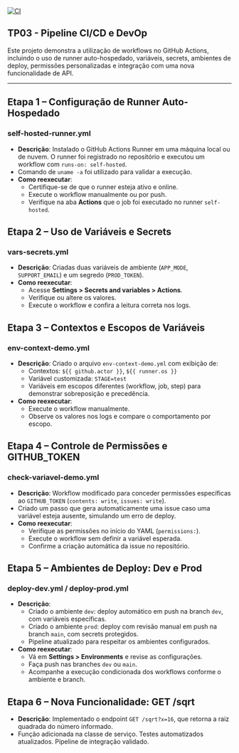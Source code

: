 [![CI](https://github.com/albertocesario-infnet/infnet-2025-dr3tp02/actions/workflows/ci.yml/badge.svg)](https://github.com/albertocesario-infnet/infnet-2025-dr3tp02/actions/workflows/ci.yml)

## TP03 - Pipeline CI/CD e DevOp

Este projeto demonstra a utilização de workflows no GitHub Actions, incluindo o uso de runner auto-hospedado, variáveis, secrets, ambientes de deploy, permissões personalizadas e integração com uma nova funcionalidade de API.

---

## Etapa 1 – Configuração de Runner Auto-Hospedado
### self-hosted-runner.yml

- **Descrição**: Instalado o GitHub Actions Runner em uma máquina local ou de nuvem. O runner foi registrado no repositório e executou um workflow com `runs-on: self-hosted`. 
- Comando de `uname -a` foi utilizado para validar a execução.
- **Como reexecutar**:
    - Certifique-se de que o runner esteja ativo e online.
    - Execute o workflow manualmente ou por push.
    - Verifique na aba **Actions** que o job foi executado no runner `self-hosted`.


## Etapa 2 – Uso de Variáveis e Secrets
### vars-secrets.yml

- **Descrição**: Criadas duas variáveis de ambiente (`APP_MODE`, `SUPPORT_EMAIL`) e um segredo (`PROD_TOKEN`).
- **Como reexecutar**:
    - Acesse **Settings > Secrets and variables > Actions**.
    - Verifique ou altere os valores.
    - Execute o workflow e confira a leitura correta nos logs.


## Etapa 3 – Contextos e Escopos de Variáveis
### env-context-demo.yml

- **Descrição**: Criado o arquivo `env-context-demo.yml` com exibição de:
    - Contextos: `${{ github.actor }}`, `${{ runner.os }}`
    - Variável customizada: `STAGE=test`
    - Variáveis em escopos diferentes (workflow, job, step) para demonstrar sobreposição e precedência.
- **Como reexecutar**:
    - Execute o workflow manualmente.
    - Observe os valores nos logs e compare o comportamento por escopo.

    
## Etapa 4 – Controle de Permissões e GITHUB_TOKEN
### check-variavel-demo.yml

- **Descrição**: Workflow modificado para conceder permissões específicas ao `GITHUB_TOKEN` (`contents: write`, `issues: write`). 
- Criado um passo que gera automaticamente uma issue caso uma variável esteja ausente, simulando um erro de deploy.
- **Como reexecutar**:
    - Verifique as permissões no início do YAML (`permissions:`).
    - Execute o workflow sem definir a variável esperada.
    - Confirme a criação automática da issue no repositório.


## Etapa 5 – Ambientes de Deploy: Dev e Prod
### deploy-dev.yml / deploy-prod.yml

- **Descrição**:
    - Criado o ambiente `dev`: deploy automático em push na branch `dev`, com variáveis específicas.
    - Criado o ambiente `prod`: deploy com revisão manual em push na branch `main`, com secrets protegidos.
    - Pipeline atualizado para respeitar os ambientes configurados.
- **Como reexecutar**:
    - Vá em **Settings > Environments** e revise as configurações.
    - Faça push nas branches `dev` ou `main`.
    - Acompanhe a execução condicionada dos workflows conforme o ambiente e branch.


## Etapa 6 – Nova Funcionalidade: GET /sqrt

- **Descrição**: Implementado o endpoint `GET /sqrt?x=16`, que retorna a raiz quadrada do número informado. 
- Função adicionada na classe de serviço. Testes automatizados atualizados. Pipeline de integração validado.